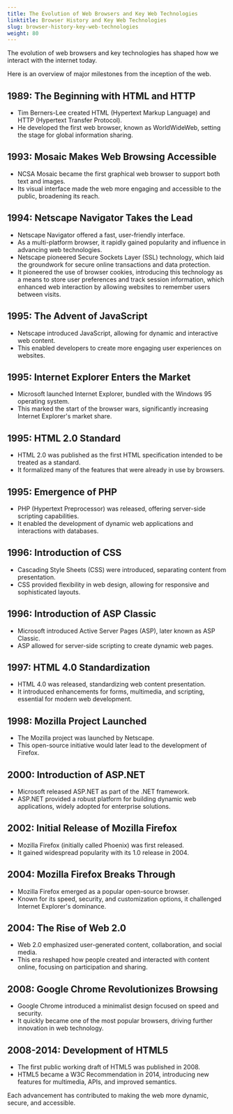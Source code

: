 ```yaml
---
title: The Evolution of Web Browsers and Key Web Technologies
linktitle: Browser History and Key Web Technologies
slug: browser-history-key-web-technologies
weight: 80
---
```


The evolution of web browsers and key technologies has shaped how we interact with the internet today.

Here is an overview of major milestones from the inception of the web.

## **1989:** The Beginning with HTML and HTTP

- Tim Berners-Lee created HTML (Hypertext Markup Language) and HTTP (Hypertext Transfer Protocol).
- He developed the first web browser, known as WorldWideWeb, setting the stage for global information sharing.

## **1993:** Mosaic Makes Web Browsing Accessible

- NCSA Mosaic became the first graphical web browser to support both text and images.
- Its visual interface made the web more engaging and accessible to the public, broadening its reach.

## **1994:** Netscape Navigator Takes the Lead

- Netscape Navigator offered a fast, user-friendly interface.
- As a multi-platform browser, it rapidly gained popularity and influence in advancing web technologies.
- Netscape pioneered Secure Sockets Layer (SSL) technology, which laid the groundwork for secure online transactions and data protection.
- It pioneered the use of browser cookies, introducing this technology as a means to store user preferences and track session information, which enhanced web interaction by allowing websites to remember users between visits.

## **1995:** The Advent of JavaScript

- Netscape introduced JavaScript, allowing for dynamic and interactive web content.
- This enabled developers to create more engaging user experiences on websites.

## **1995:** Internet Explorer Enters the Market

- Microsoft launched Internet Explorer, bundled with the Windows 95 operating system.
- This marked the start of the browser wars, significantly increasing Internet Explorer's market share.

## **1995:** HTML 2.0 Standard

- HTML 2.0 was published as the first HTML specification intended to be treated as a standard.
- It formalized many of the features that were already in use by browsers.

## **1995:** Emergence of PHP

- PHP (Hypertext Preprocessor) was released, offering server-side scripting capabilities.
- It enabled the development of dynamic web applications and interactions with databases.

## **1996:** Introduction of CSS

- Cascading Style Sheets (CSS) were introduced, separating content from presentation.
- CSS provided flexibility in web design, allowing for responsive and sophisticated layouts.

## **1996:** Introduction of ASP Classic

- Microsoft introduced Active Server Pages (ASP), later known as ASP Classic.
- ASP allowed for server-side scripting to create dynamic web pages.

## **1997:** HTML 4.0 Standardization

- HTML 4.0 was released, standardizing web content presentation.
- It introduced enhancements for forms, multimedia, and scripting, essential for modern web development.

## **1998:** Mozilla Project Launched

- The Mozilla project was launched by Netscape.
- This open-source initiative would later lead to the development of Firefox.

## **2000:** Introduction of ASP.NET

- Microsoft released ASP.NET as part of the .NET framework.
- ASP.NET provided a robust platform for building dynamic web applications, widely adopted for enterprise solutions.

## **2002:** Initial Release of Mozilla Firefox

- Mozilla Firefox (initially called Phoenix) was first released.
- It gained widespread popularity with its 1.0 release in 2004.

## **2004:** Mozilla Firefox Breaks Through

- Mozilla Firefox emerged as a popular open-source browser.
- Known for its speed, security, and customization options, it challenged Internet Explorer's dominance.

## **2004:** The Rise of Web 2.0

- Web 2.0 emphasized user-generated content, collaboration, and social media.
- This era reshaped how people created and interacted with content online, focusing on participation and sharing.

## **2008:** Google Chrome Revolutionizes Browsing

- Google Chrome introduced a minimalist design focused on speed and security.
- It quickly became one of the most popular browsers, driving further innovation in web technology.

## **2008-2014:** Development of HTML5

- The first public working draft of HTML5 was published in 2008.
- HTML5 became a W3C Recommendation in 2014, introducing new features for multimedia, APIs, and improved semantics.

Each advancement has contributed to making the web more dynamic, secure, and accessible.
